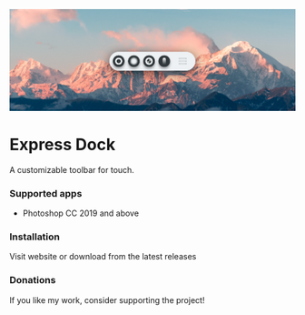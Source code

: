 ![Preview](repo/images/github-preview.png)

# Express Dock
A customizable toolbar for touch.

### Supported apps

- Photoshop CC 2019 and above

### Installation

Visit website or download from the latest releases

### Donations

If you like my work, consider supporting the project!
